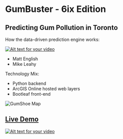 # GumBuster - 6ix Edition
## Predicting Gum Pollution in Toronto

How the data-driven prediction engine works:

[![Alt text for your video](http://i3.ytimg.com/vi/8dVYK2yGOzI/hqdefault.jpg)](https://youtu.be/8dVYK2yGOzI)

* Matt English
* Mike Leahy

Technology Mix:

* Python backend
* ArcGIS Online hosted web layers
* Bootleaf front-end


![GumShoe Map](https://mgleahy.github.io/TechTrek_Idol_2016/GeeBees/app/assets/img/srclayericon.png) 

## **[Live Demo](https://mgleahy.github.io/TechTrek_Idol_2016/GeeBees/app/)**

[![Alt text for your video](https://linkmaker.itunes.apple.com/assets/shared/badges/en-us/appstore-lrg-25178aeef6eb6b83b96f5f2d004eda3bffbb37122de64afbaef7107b384a4132.svg)](https://itunes.apple.com/us/app/gumshoe-map/id931582747?mt=8)
